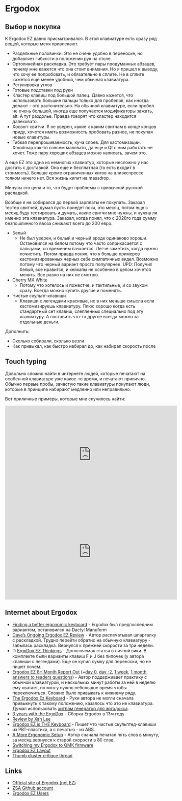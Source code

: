 # Ergodox

## Выбор и покупка

К Ergodox EZ давно присматривался. В этой клавиатуре есть сразу ряд вещей, которые меня привлекают.

* Раздельные половинки. Это не очень удобно в переноске, но добавляет гибкости в положении рук на столе.
* Ортолинейная раскладка. Это требует пары продуманных абзацев, почему мне кажется что она стоит внимания. Но я пришел к выводу, что хочу ее попробовать, и обязательно в сплите. Не в сплите кажется еще менее удобной, чем обычная клавиатура.
* Регулировка углов
* Готовые подставки под руки
* Кластер клавиш под большой палец. Давно кажется, что использовать большие пальцы только для пробелов, как иногда делают - это расточительно. На обычной клавиатуре, если пробел не очень большой, иногда еще получается модификаторы зажать, alt. А тут раздолье. Правда говорят что кластер находится далековато.
* Хосвоп-свитчи. Я не уверен, какие к каким свитчам в конце концов приду, хочется иметь возможность пробовать разное, не покупая новые клавитуры.
* Гибкая перепрошиваемость, куча слоев. Для кастомизации. Xmodmap как-то совсем маловато, да еще и Qt с ним работать не хочет. Тоже пару хороших абзацев можно написать, зачем это.

А еще EZ это одна из немногих клавиатур, которые несложно у нас достать с доставкой. Она еще и бесплатная (то есть входит в стоимость). Больше кроме ограниченных китов на алиэкспрессе толком ничего нет. Вся жизнь кипит на massdrop.

Минусы это цена и то, что будут проблемы с привычной русской расладкой.

Вообще я не собирался до первой зарплаты ее покупать. Заказал тестер свитчей, думал пусть приедет пока, это месяц, потом еще с месяц буду тестировать и думать, какие свитчи мне нужны, и нужна ли именно эта клавиатура. Заказал, когда понял, что с 2020го года сумму безпошлинного ввоза снижают всего до 200 евро.

* Белый
  * Не был уверен, и белый и черный вроде одинаково хороши. Остановился на белом потому что часто соприкасается с пальцами, со временем пачкается. Легче заметить, когда нужно почистить. Потом правда понял, что я больше примеров кастомизированных черных себе симпатичных видел. Возможно потому что черный вариант просто популярнее. UPD: Получил белый, все нравится, и кейкапы не особенно в целом хочется менять. Все равно на них не смотрю.
* Cherry MX White
  * Потому что хотелось и пожестче, и тактильные, и со звуком сразу. Всегда можно купить другие и поменять.
* Чистые скульпт-клавиши
  * Клавиши с легендами красивые, но в них меньше смысла если кастомизируешь клавиатуру. Плюс хорошо когда есть стандартный сет клавиш, слепленных специально под эту клавиатуру. А поставить что-то другое всегда можно за отдельные деньги.

Дополнить:
* Сколько собирали, сколько везли
* Как привыкал, как быстро набирал до, как набирал скорость после

## Touch typing

Довольно сложно найти в интернете людей, которые печатают на особенной клавиатуре уже какое-то время, и печатают прилично. Обычно первые пробы, зачастую такие клавиатуры покупают люди, которые в принципе набирают медленно или неправильно.

Вот приличные примеры, которые мне случилось найти:

<iframe width="560" height="315" src="https://www.youtube.com/embed/y1s3c_fFBv0" frameborder="0" allow="accelerometer; autoplay; encrypted-media; gyroscope; picture-in-picture" allowfullscreen></iframe>

<iframe width="560" height="315" src="https://www.youtube.com/embed/wyLdbvAN4Sc" frameborder="0" allow="accelerometer; autoplay; encrypted-media; gyroscope; picture-in-picture" allowfullscreen></iframe>

## Internet about Ergodox

* [Finding a better ergonomic keyboard](https://www.lewisf.com/dactyl-manuform/) - Ergodox был предпоследним вариантом, остановился на Dactyl Manuform
* [Dave’s Ongoing Ergodox EZ Review](https://beanstalkim.com/learn/review/ergodox-ez-review/) - Автор распечатывал шпаргалку с раскладкой. Трудно перейти обратно на обычную клавиатуру - забылась раскладка. Вернулся к прежней скорости за три недели.
* <span title="может дополняться">⏱ </span>[ErgoDox EZ Thinkings](https://knowledge.rootknecht.net/ergodox-ez) - Дополняемая статья в личной вики. В комплекте были варианты клавиш F и J без пипочек (у автора клавиши с легендами). Еще он купил сумку для переноски, но не пишет почем.
* [Ergodox EZ 8+ Month Report Out](https://grantmichaelgardner.com/2018/09/04/ergodox-ez-8-month-report-out/) (+[day 0](https://grantmichaelgardner.com/2018/01/05/ergodox-ez-day-0/), [day -2](https://grantmichaelgardner.com/2018/01/03/ergodox-ez-day-2/), [1 week](https://grantmichaelgardner.com/2018/01/12/ergodox-ez-one-week-in/), [1 month](https://grantmichaelgardner.com/2018/02/02/ergodox-ez-1-month/), [answers to readers questions](https://grantmichaelgardner.com/2018/01/21/some-ergodox-questions-answered/)) - Автор поддерживает практику с обычной клавиатурой, и нескольких минут работы за ней в неделю ему хватает, но мозгу нужно небольшое время чтобы переключиться. Сложно было привыкать к нижнему ряду.
* [The Ergodox Ez Keyboard](https://infinitetree.eu/blog/2019/04/06/the-ergodox-ez-keyboard/) - Руки автора не могли сначала привыкнуть к такому положению, казалось что это не клавиатура. Думал использовать [хитпам генератор для эргодокса](https://github.com/naps62/ergodox-heatmap-generator).
* [3 years with the ErgoDox](https://writepermission.com/3-years-with-the-ergodox.html) - Сборка Ergodox в 13м году
* [Review by Xah Lee](http://xahlee.info/kbd/ergodox_keyboard.html)
* [Ergodox EZ is THE Keyboard](https://matteeyah.com/ergodox-ez-keyboard) - Пишет что чистые скульптед-клавиши из PBT-пластика, а с печатью - из ABS.
* [A More Ergonomic Setup](https://timkadlec.com/remembers/2018-11-16-more-ergonomic-setup/) - Автор сначала печатал пять слов в минуту, за месяц вернулся к старой скорости в 80 слов.
* [Switching my Ergodox to QMK firmware](https://jakemccrary.com/blog/2019/08/15/switching-my-ergodox-to-qmk-firmware/)
* [Ergodox EZ Layout](https://explog.in/notes/ergodox.html)
* [Thumb cluster critique thread](https://geekhack.org/index.php?topic=62848.0)

## Links

* [Official site of Ergodox (not EZ)](https://www.ergodox.io/)
* [ZSA Github account](https://github.com/zsa)
* [Ergodox EZ Users](https://people.ergodox-ez.com/)
